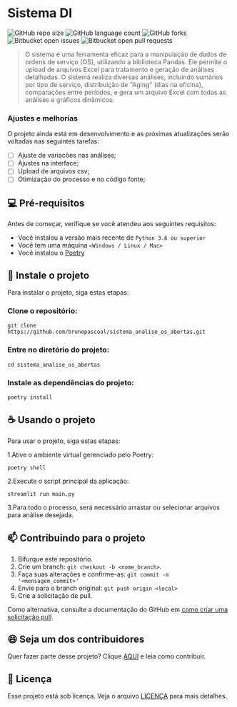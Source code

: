 # Sistema DI

![GitHub repo size](https://img.shields.io/github/directory-file-count/brunopascoal/sistema_analise_os_abertas?style=for-the-badge)
![GitHub language count](https://img.shields.io/github/languages/top/brunopascoal/sistema_analise_os_abertas?style=for-the-badge)
![GitHub forks](https://img.shields.io/github/forks/brunopascoal/sistema_analise_os_abertas?style=for-the-badge)
![Bitbucket open issues](https://img.shields.io/bitbucket/issues/brunopascoal/sistema_analise_os_abertas?style=for-the-badge)
![Bitbucket open pull requests](https://img.shields.io/bitbucket/pr-raw/brunopascoal/sistema_analise_os_abertas?style=for-the-badge)

> O sistema é uma ferramenta eficaz para a manipulação de dados de ordens de serviço (OS), utilizando a biblioteca Pandas. Ele permite o upload de arquivos Excel para tratamento e geração de análises detalhadas. O sistema realiza diversas análises, incluindo sumários por tipo de serviço, distribuição de "Aging" (dias na oficina), comparações entre períodos, e gera um arquivo Excel com todas as análises e gráficos dinâmicos.


<!-- # Imagens -->

<!-- ![login](https://user-images.githubusercontent.com/49947689/235822991-c530e034-8f8c-4873-a201-96dfb2fc8e2d.png)
![page](https://user-images.githubusercontent.com/49947689/235823020-f2468ada-daaa-4bba-95cf-c26aecb7deaa.png) -->

### Ajustes e melhorias

O projeto ainda está em desenvolvimento e as próximas atualizações serão voltadas nas seguintes tarefas:

- [ ] Ajuste de variacões nas análises;
- [ ] Ajustes na interface;
- [ ] Upload de arquivos csv;
- [ ] Otimização do processo e no código fonte;

## 💻 Pré-requisitos

Antes de começar, verifique se você atendeu aos seguintes requisitos:

- Você instalou a versão mais recente de `Python 3.6 ou superior`
- Você tem uma máquina `<Windows / Linux / Mac>`
- Você instalou o [Poetry](https://python-poetry.org/docs/#installation)

## 🚀 Instale o projeto

Para instalar o projeto, siga estas etapas:

### Clone o repositório:

```
git clone https://github.com/brunopascoal/sistema_analise_os_abertas.git
```

### Entre no diretório do projeto:

```
cd sistema_analise_os_abertas
```

### Instale as dependências do projeto:

```
poetry install

```

## ☕ Usando o projeto

Para usar o projeto, siga estas etapas:

1.Ative o ambiente virtual gerenciado pelo Poetry:

```
poetry shell

```

2.Execute o script principal da aplicação:

```
streamlit run main.py

```

3.Para todo o processo, será necessário arrastar ou selecionar arquivos para análise desejada.


## 📫 Contribuindo para o projeto

1. Bifurque este repositório.
2. Crie um branch: `git checkout -b <nome_branch>`.
3. Faça suas alterações e confirme-as: `git commit -m '<mensagem_commit>'`
4. Envie para o branch original: `git push origin <local>`
5. Crie a solicitação de pull.

Como alternativa, consulte a documentação do GitHub em [como criar uma solicitação pull](https://help.github.com/en/github/collaborating-with-issues-and-pull-requests/creating-a-pull-request).

## 😄 Seja um dos contribuidores<br>

Quer fazer parte desse projeto? Clique [AQUI](CONTRIBUTING.md) e leia como contribuir.

## 📝 Licença

Esse projeto está sob licença. Veja o arquivo [LICENÇA](LICENSE.md) para mais detalhes.


